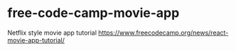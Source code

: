# free-code-camp-movie-app
Netflix style movie app tutorial https://www.freecodecamp.org/news/react-movie-app-tutorial/
